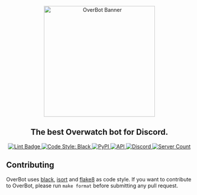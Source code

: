 <p align="center">
  <img src="https://cdn.discordapp.com/attachments/646617232931160084/705411294596956293/overbot-banner_copy.png" alt="OverBot Banner" width="300"/>
</p>
<h2 align="center">The best Overwatch bot for Discord.</h2>

<p align="center">
  <a href="https://github.com/davidetacchini/overbot/actions" traget="_blank">
    <img src="https://github.com/davidetacchini/overbot/workflows/Lint/badge.svg" alt="Lint Badge">
  </a>
  <a href="https://github.com/psf/black" traget="_blank">
    <img alt="Code Style: Black" src="https://img.shields.io/badge/code%20style-black-000000.svg">
  </a>
  <a href="https://pypi.org/project/discord.py/" traget="_blank">
    <img alt="PyPI" src="https://img.shields.io/pypi/v/discord.py?label=discord.py">
  </a>
  <a href="https://ow-api.com/docs/" traget="_blank">
    <img alt="API" src="https://img.shields.io/badge/API-ow--api-orange">
  </a>
  <a href="https://discordapp.com/invite/8g3jnxv" traget="_blank">
  <img alt="Discord" src="https://img.shields.io/discord/550685823784321035"> 
  </a>
  <a href="https://top.gg/bot/547546531666984961" traget="_blank">
    <img src="https://top.gg/api/widget/servers/547546531666984961.svg?noavatar=true" alt="Server Count" />
  </a>
</p>

Contributing
------
OverBot uses [black](https://pypi.org/project/black/), [isort](https://pypi.org/project/isort/) and [flake8](https://pypi.org/project/flake8/) as code style.
If you want to contribute to OverBot, please run `make format` before submitting any pull request.

